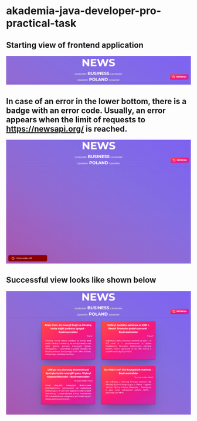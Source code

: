# akademia-java-developer-pro-practical-task

## Starting view of frontend application
![start](docs/starting-view.png)

## In case of an error in the lower bottom, there is a badge with an error code. Usually, an error appears when the limit of requests to https://newsapi.org/ is reached.
![error](docs/error-code.png)

## Successful view looks like shown below
![result](docs/news-cards-view.png)